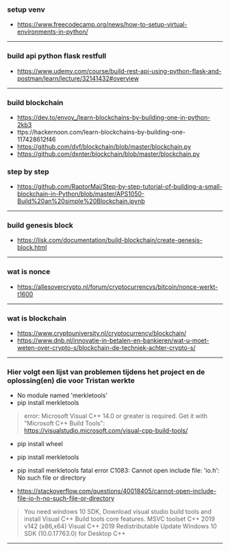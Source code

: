 ### setup venv
- https://www.freecodecamp.org/news/how-to-setup-virtual-environments-in-python/

---
### build api python flask restfull
- https://www.udemy.com/course/build-rest-api-using-python-flask-and-postman/learn/lecture/32141432#overview

---
### build blockchain
- https://dev.to/envoy_/learn-blockchains-by-building-one-in-python-2kb3
- ttps://hackernoon.com/learn-blockchains-by-building-one-117428612f46
- https://github.com/dvf/blockchain/blob/master/blockchain.py
- https://github.com/dxnter/blockchain/blob/master/blockchain.py


### step by step
- https://github.com/RaptorMai/Step-by-step-tutorial-of-building-a-small-blockchain-in-Python/blob/master/APS1050-Build%20an%20simple%20Blockchain.ipynb

---
### build genesis block
- https://lisk.com/documentation/build-blockchain/create-genesis-block.html

---
### wat is nonce
- https://allesovercrypto.nl/forum/cryptocurrencys/bitcoin/nonce-werkt-t1600

---
### wat is blockchain
- https://www.cryptouniversity.nl/cryptocurrency/blockchain/
- https://www.dnb.nl/innovatie-in-betalen-en-bankieren/wat-u-moet-weten-over-crypto-s/blockchain-de-techniek-achter-crypto-s/
---



### Hier volgt een lijst van problemen tijdens het project en de oplossing(en) die voor Tristan werkte
- No module named 'merkletools'
- pip install merkletools
> error: Microsoft Visual C++ 14.0 or greater is required. Get it with "Microsoft C++ Build Tools": https://visualstudio.microsoft.com/visual-cpp-build-tools/


- pip install wheel

- pip install merkletools

- pip install merkletools fatal error C1083: Cannot open include file: 'io.h': No such file or directory

- https://stackoverflow.com/questions/40018405/cannot-open-include-file-io-h-no-such-file-or-directory

> You need windows 10 SDK, Download visual studio build tools and install
Visual C++ Build tools core features.
MSVC toolset C++ 2019 v142 (x86,x64)
Visual C++ 2019 Redistributable Update
Windows 10 SDK (10.0.17763.0) for Desktop C++
---

